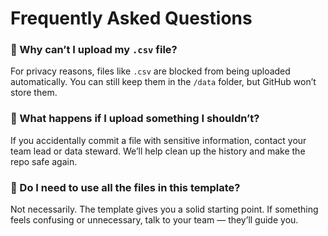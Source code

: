 # Frequently Asked Questions

### 💬 Why can’t I upload my `.csv` file?

For privacy reasons, files like `.csv` are blocked from being uploaded automatically. You can still keep them in the `/data` folder, but GitHub won’t store them.

### 💬 What happens if I upload something I shouldn’t?

If you accidentally commit a file with sensitive information, contact your team lead or data steward. We’ll help clean up the history and make the repo safe again.

### 💬 Do I need to use all the files in this template?

Not necessarily. The template gives you a solid starting point. If something feels confusing or unnecessary, talk to your team — they’ll guide you.
